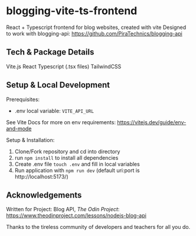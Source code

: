 # blogging-vite-ts-frontend

React + Typescript frontend for blog websites, created with vite
Designed to work with blogging-api: https://github.com/PiraTechnics/blogging-api

## Tech & Package Details

Vite.js
React
Typescript (.tsx files)
TailwindCSS

## Setup & Local Development

Prerequisites:

- .env local variable: `VITE_API_URL`

See Vite Docs for more on env requirements: https://vitejs.dev/guide/env-and-mode

Setup & Installation:

1. Clone/Fork repository and cd into directory
2. run `npm install` to install all dependencies
3. Create .env file `touch .env` and fill in local variables
4. Run application with `npm run dev` (default uri:port is http://localhost:5173/)

## Acknowledgements

Written for Project: Blog API, _The Odin Project_: https://www.theodinproject.com/lessons/nodejs-blog-api

Thanks to the tireless community of developers and teachers for all you do.
